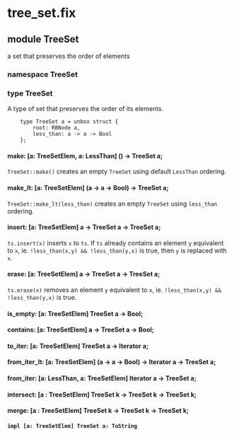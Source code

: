 # tree_set.fix

## module TreeSet

a set that preserves the order of elements

### namespace TreeSet

### type TreeSet

A type of set that preserves the order of its elements.

```
    type TreeSet a = unbox struct {
        root: RBNode a,
        less_than: a -> a -> Bool
    };
```
#### make: [a: TreeSetElem, a: LessThan] () -> TreeSet a;

`TreeSet::make()` creates an empty `TreeSet` using default `LessThan` ordering.

#### make_lt: [a: TreeSetElem] (a -> a -> Bool) -> TreeSet a;

`TreeSet::make_lt(less_than)` creates an empty `TreeSet` using `less_than` ordering.

#### insert: [a: TreeSetElem] a -> TreeSet a -> TreeSet a;

`ts.insert(x)` inserts `x` to `ts`.
If `ts` already contains an element `y` equivalent to `x`,
ie. `!less_than(x,y) && !less_than(y,x)` is true,
then `y` is replaced with `x`.

#### erase: [a: TreeSetElem] a -> TreeSet a -> TreeSet a;

`ts.erase(x)` removes an element `y` equivalent to `x`,
ie. `!less_than(x,y) && !less_than(y,x)` is true.

#### is_empty: [a: TreeSetElem] TreeSet a -> Bool;

#### contains: [a: TreeSetElem] a -> TreeSet a -> Bool;

#### to_iter: [a: TreeSetElem] TreeSet a -> Iterator a;

#### from_iter_lt: [a: TreeSetElem] (a -> a -> Bool) -> Iterator a -> TreeSet a;

#### from_iter: [a: LessThan, a: TreeSetElem] Iterator a -> TreeSet a;

#### intersect: [a : TreeSetElem] TreeSet k -> TreeSet k -> TreeSet k;

#### merge: [a : TreeSetElem] TreeSet k -> TreeSet k -> TreeSet k;

#### `impl [a: TreeSetElem] TreeSet a: ToString`

